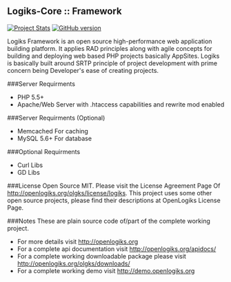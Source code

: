 Logiks-Core :: Framework
------------------------

[![Project Stats](https://www.openhub.net/p/Logiks-Core/widgets/project_thin_badge.gif)](https://www.openhub.net/p/Logiks-Core)
[![GitHub version](https://badge.fury.io/gh/Logiks%2FLogiks-Core.svg)](https://badge.fury.io/gh/Logiks%2FLogiks-Core)

Logiks Framework is an open source high-performance web application building
platform. It applies RAD principles along with agile concepts for building and
deploying web based PHP projects basically AppSites. Logiks is basically built
around SRTP principle of project development with prime concern being Developer's
ease of creating projects.

###Server Requirments
+ PHP 5.5+
+ Apache/Web Server with .htaccess capabilities and rewrite mod enabled

###Server Requirments (Optional)
+ Memcached	For caching
+ MySQL 5.6+	For database

###Optional Requirments
+ Curl Libs
+ GD Libs

###License
Open Source MIT. Please visit the License Agreement Page Of <http://openlogiks.org/olgks/license/logiks>.
This project uses some other open source projects, please find their descriptions at OpenLogiks License Page.

###Notes
These are plain source code of/part of the complete working project.
+ For more details visit <http://openlogiks.org>
+ For a complete api documentation  visit <http://openlogiks.org/apidocs/>
+ For a complete working downloadable package please visit <http://openlogiks.org/olgks/downloads/>
+ For a complete working demo visit <http://demo.openlogiks.org>

